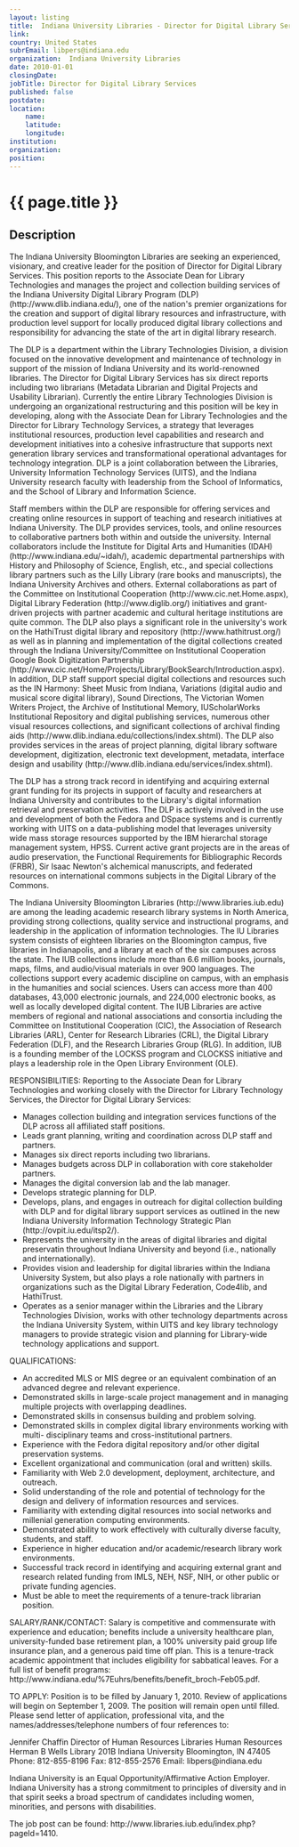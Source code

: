 ```yaml
---
layout: listing
title:  Indiana University Libraries - Director for Digital Library Services
link:
country: United States
subrEmail: libpers@indiana.edu
organization:  Indiana University Libraries 
date: 2010-01-01
closingDate: 
jobTitle: Director for Digital Library Services
published: false
postdate:
location:
	name: 
	latitude: 
	longitude: 
institution: 
organization: 
position: 
--- 
```



# {{ page.title }}

## Description

<p>
The Indiana University Bloomington Libraries are seeking an experienced, visionary, and 
creative leader for the position of Director for Digital Library Services. This position 
reports to the Associate Dean for Library Technologies and manages the project and 
collection building services of the Indiana University Digital Library Program (DLP) 
(http://www.dlib.indiana.edu/), one of the nation's premier organizations for the creation 
and support of digital library resources and infrastructure, with production level support 
for locally produced digital library collections and responsibility for advancing the state of 
the art in digital library research. 
</p>

<p>The DLP is a department within the Library Technologies Division, a division focused on 
the innovative development and maintenance of technology in support of the mission of 
Indiana University and its world-renowned libraries. The Director for Digital Library 
Services has six direct reports including two librarians (Metadata Librarian and Digital 
Projects and Usability Librarian). Currently the entire Library Technologies Division is 
undergoing an organizational restructuring and this position will be key in developing, 
along with the Associate Dean for Library Technologies and the Director for Library 
Technology Services, a strategy that leverages institutional resources, production level 
capabilities and research and development initiatives into a cohesive infrastructure that 
supports next generation library services and transformational operational advantages for 
technology integration. DLP is a joint collaboration between the Libraries, University 
Information Technology Services (UITS), and the Indiana University research faculty with 
leadership from the School of Informatics, and the School of Library and Information 
Science.</p>

<p>Staff members within the DLP are responsible for offering services and creating online 
resources in support of teaching and research initiatives at Indiana University. The DLP 
provides services, tools, and online resources to collaborative partners both within and 
outside the university. Internal collaborators include the Institute for Digital Arts and 
Humanities (IDAH) (http://www.indiana.edu/~idah/), academic departmental partnerships 
with History and Philosophy of Science, English, etc., and special collections library 
partners such as the Lilly Library (rare books and manuscripts), the Indiana University 
Archives and others. External collaborations as part of the Committee on Institutional 
Cooperation (http://www.cic.net.Home.aspx), Digital Library Federation 
(http://www.diglib.org/) initiatives and grant-driven projects with partner academic and 
cultural heritage institutions are quite common. The DLP also plays a significant role in 
the university's work on the HathiTrust digital library and repository 
(http://www.hathitrust.org/) as well as in planning and implementation of the digital 
collections created through the Indiana University/Committee on Institutional Cooperation 
Google Book Digitization Partnership 
(http://www.cic.net/Home/Projects/Library/BookSearch/Introduction.aspx). In addition, 
DLP staff support special digital collections and resources such as the IN Harmony: Sheet 
Music from Indiana, Variations (digital audio and musical score digital library), Sound 
Directions, The Victorian Women Writers Project, the Archive of Institutional Memory, 
IUScholarWorks Institutional Repository and digital publishing services, numerous other 
visual resources collections, and significant collections of archival finding aids 
(http://www.dlib.indiana.edu/collections/index.shtml). The DLP also provides services in 
the areas of project planning, digital library software development, digitization, electronic 
text development, metadata, interface design and usability 
(http://www.dlib.indiana.edu/services/index.shtml).</p>

<p>The DLP has a strong track record in identifying and acquiring external grant funding for 
its projects in support of faculty and researchers at Indiana University and contributes to 
the Library's digital information retrieval and preservation activities. The DLP is actively 
involved in the use and development of both the Fedora and DSpace systems and is 
currently working with UITS on a data-publishing model that leverages university wide 
mass storage resources supported by the IBM hierarchal storage management system, 
HPSS. Current active grant projects are in the areas of audio preservation, the Functional 
Requirements for Bibliographic Records (FRBR), Sir Isaac Newton's alchemical 
manuscripts, and federated resources on international commons subjects in the Digital 
Library of the Commons.</p>

<p>The Indiana University Bloomington Libraries (http://www.libraries.iub.edu) are among 
the leading academic research library systems in North America, providing strong 
collections, quality service and instructional programs, and leadership in the application 
of information technologies. The IU Libraries system consists of eighteen libraries on the 
Bloomington campus, five libraries in Indianapolis, and a library at each of the six 
campuses across the state. The IUB collections include more than 6.6 million books, 
journals, maps, films, and audio/visual materials in over 900 languages. The collections 
support every academic discipline on campus, with an emphasis in the humanities and 
social sciences. Users can access more than 400 databases, 43,000 electronic journals, 
and 224,000 electronic books, as well as locally developed digital content. The IUB 
Libraries are active members of regional and national associations and consortia including 
the Committee on Institutional Cooperation (CIC), the Association of Research Libraries 
(ARL), Center for Research Libraries (CRL), the Digital Library Federation (DLF), and the 
Research Libraries Group (RLG). In addition, IUB is a founding member of the LOCKSS 
program and CLOCKSS initiative and plays a leadership role in the Open Library 
Environment (OLE).</p>

<p>RESPONSIBILITIES: Reporting to the Associate Dean for Library Technologies and working 
closely with the Director for Library Technology Services, the Director for Digital Library 
Services:</p>

<ul>
<li>Manages collection building and integration services functions of the DLP across all 
affiliated staff positions.</li>
<li>Leads grant planning, writing and coordination across DLP staff and partners.</li>
<li>Manages six direct reports including two librarians.</li> 
<li>Manages budgets across DLP in collaboration with core stakeholder partners.</li>
<li>Manages the digital conversion lab and the lab manager.</li>
<li>Develops strategic planning for DLP.</li>
<li>Develops, plans, and engages in outreach for digital collection building with DLP and for 
digital library support services as outlined in the new Indiana University Information 
Technology Strategic Plan (http://ovpit.iu.edu/itsp2/).</li>
<li>Represents the university in the areas of digital libraries and digital preservatin 
throughout Indiana University and beyond (i.e., nationally and internationally).</li>
<li>Provides vision and leadership for digital libraries within the Indiana University System, 
but also plays a role nationally with partners in organizations such as the Digital Library 
Federation, Code4lib, and HathiTrust.</li>
<li>Operates as a senior manager within the Libraries and the Library Technologies 
Division, works with other technology departments across the Indiana University System, 
within UITS and key library technology managers to provide strategic vision and planning 
for Library-wide technology applications and support.</li>
</ul>

<p>QUALIFICATIONS:</p>

<ul>
<li>An accredited MLS or MIS degree or an equivalent combination of an advanced degree
and relevant experience.</li> 
<li>Demonstrated skills in large-scale project management and in managing multiple 
projects with overlapping deadlines.</li>
<li>Demonstrated skills in consensus building and problem solving.</li> 
<li>Demonstrated skills in complex digital library environments working with multi-
disciplinary teams and cross-institutional partners.</li>
<li>Experience with the Fedora digital repository and/or other digital preservation systems.</li>
<li>Excellent organizational and communication (oral and written) skills.</li>
<li>Familiarity with Web 2.0 development, deployment, architecture, and outreach.</li>
<li>Solid understanding of the role and potential of technology for the design and delivery
of information resources and services.</li>
<li>Familiarity with extending digital resources into social networks and millenial generation 
computing environments.</li>
<li>Demonstrated ability to work effectively with culturally diverse faculty, students, and 
staff.</li>
<li>Experience in higher education and/or academic/research library work environments.</li>
<li>Successful track record in identifying and acquiring external grant and research related 
funding from IMLS, NEH, NSF, NIH, or other public or private funding agencies.</li>
<li>Must be able to meet the requirements of a tenure-track librarian position.</li>
</ul>

<p>SALARY/RANK/CONTACT: Salary is competitive and commensurate with experience and 
education; benefits include a university healthcare plan, university-funded base 
retirement plan, a 100% university paid group life insurance plan, and a generous paid 
time off plan. This is a tenure-track academic appointment that includes eligibility for 
sabbatical leaves. For a full list of benefit programs: 
http://www.indiana.edu/%7Euhrs/benefits/benefit_broch-Feb05.pdf. </p>

<p>TO APPLY: Position is to be filled by January 1, 2010. Review of applications will begin on 
September 1, 2009. The position will remain open until filled. Please send letter of 
application, professional vita, and the names/addresses/telephone numbers of four 
references to:</p>

<p>Jennifer Chaffin 
Director of Human Resources 
Libraries Human Resources 
Herman B Wells Library 201B 
Indiana University
Bloomington, IN 47405
Phone: 812-855-8196
Fax: 812-855-2576 
Email: libpers@indiana.edu</p>

<p>Indiana University is an Equal Opportunity/Affirmative Action Employer. Indiana 
University has a strong commitment to principles of diversity and in that spirit seeks a 
broad spectrum of candidates including women, minorities, and persons with disabilities.</p>

<p>The job post can be found:
http://www.libraries.iub.edu/index.php?pageId=1410.</p>


